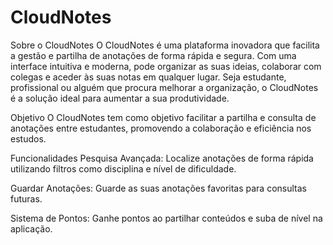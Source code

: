 # CloudNotes
Sobre o CloudNotes
O CloudNotes é uma plataforma inovadora que facilita a gestão e partilha de anotações de forma rápida e segura. Com uma interface intuitiva e moderna, pode organizar as suas ideias, colaborar com colegas e aceder às suas notas em qualquer lugar. Seja estudante, profissional ou alguém que procura melhorar a organização, o CloudNotes é a solução ideal para aumentar a sua produtividade.



Objetivo
O CloudNotes tem como objetivo facilitar a partilha e consulta de anotações entre estudantes, promovendo a colaboração e eficiência nos estudos.



Funcionalidades
Pesquisa Avançada: Localize anotações de forma rápida utilizando filtros como disciplina e nível de dificuldade.

Guardar Anotações: Guarde as suas anotações favoritas para consultas futuras.

Sistema de Pontos: Ganhe pontos ao partilhar conteúdos e suba de nível na aplicação.
